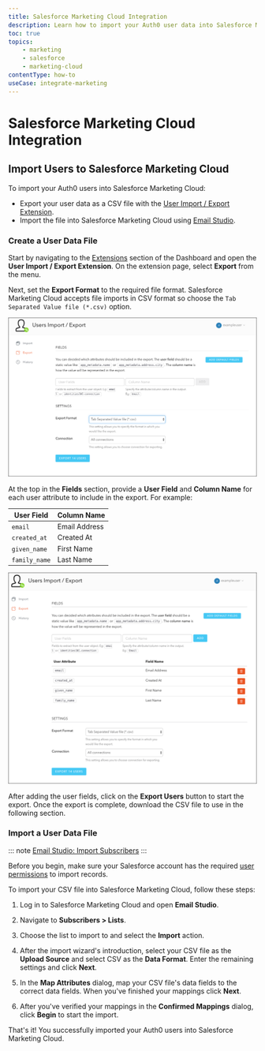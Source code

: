 ```yaml
---
title: Salesforce Marketing Cloud Integration
description: Learn how to import your Auth0 user data into Salesforce Marketing Cloud.
toc: true
topics:
    - marketing
    - salesforce
    - marketing-cloud
contentType: how-to
useCase: integrate-marketing
---
```


# Salesforce Marketing Cloud Integration

## Import Users to Salesforce Marketing Cloud

To import your Auth0 users into Salesforce Marketing Cloud:

- Export your user data as a CSV file with the [User Import / Export Extension](/extensions/user-import-export).
- Import the file into Salesforce Marketing Cloud using [Email Studio](https://help.marketingcloud.com/en/documentation/exacttarget/getting_started/).

### Create a User Data File

Start by navigating to the [Extensions](${manage_url}/#/extensions) section of the Dashboard and open the **User Import / Export Extension**. On the extension page, select **Export** from the menu.

Next, set the **Export Format** to the required file format. Salesforce Marketing Cloud accepts file imports in CSV format so choose the `Tab Separated Value file (*.csv)` option.

![User Import/Export Extension Format](/media/articles/integrations/marketing/import-export-set-format.png)

At the top in the **Fields** section, provide a **User Field** and **Column Name** for each user attribute to include in the export. For example:

User Field | Column Name
-----------|------------
`email` | Email Address
`created_at` | Created At
`given_name` | First Name
`family_name` | Last Name

![User Import/Export Extension Fields](/media/articles/integrations/marketing/import-export-fields.png)

After adding the user fields, click on the **Export Users** button to start the export. Once the export is complete, download the CSV file to use in the following section.

### Import a User Data File

::: note
[Email Studio: Import Subscribers](https://help.marketingcloud.com/en/documentation/exacttarget/subscribers/subscribers_for_interactive_marketing_hub/imports/importing_subscribers/)
:::

Before you begin, make sure your Salesforce account has the required [user permissions](https://help.salesforce.com/articleView?id=faq_import_general_permissions.htm) to import records.

To import your CSV file into Salesforce Marketing Cloud, follow these steps:

1. Log in to Salesforce Marketing Cloud and open **Email Studio**.

2. Navigate to **Subscribers > Lists**.

3. Choose the list to import to and select the **Import** action.

4. After the import wizard's introduction, select your CSV file as the **Upload Source** and select CSV as the **Data Format**. Enter the remaining settings and click **Next**.

5. In the **Map Attributes** dialog, map your CSV file's data fields to the correct data fields. When you've finished your mappings click **Next**.

6. After you've verified your mappings in the **Confirmed Mappings** dialog, click **Begin** to start the import.

That's it! You successfully imported your Auth0 users into Salesforce Marketing Cloud.

